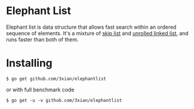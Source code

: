 Elephant List
============

Elephant list is data structure that allows fast search within an ordered sequence of elements.
It's a mixture of [skip list](http://en.wikipedia.org/wiki/Skip_list) and [unrolled linked list](http://en.wikipedia.org/wiki/Unrolled_linked_list),
and runs faster than both of them.


Installing
==========

    $ go get github.com/3xian/elephantlist

or with full benchmark code

    $ go get -u -v github.com/3xian/elephantlist
